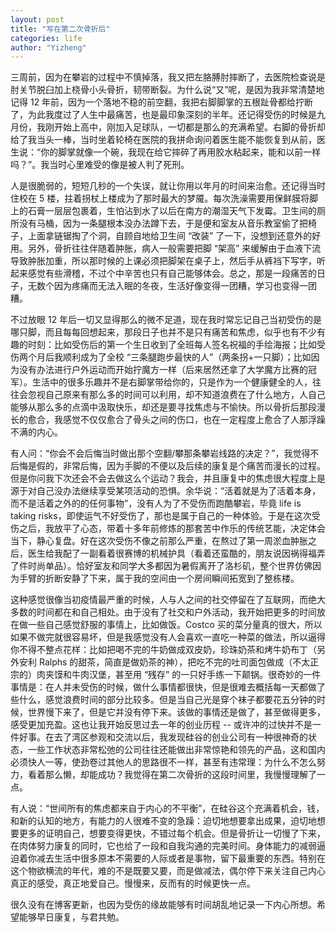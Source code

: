 ```yaml
---
layout: post
title: "写在第二次骨折后"
categories: life
author: "Yizheng"
---
```



三周前，因为在攀岩的过程中不慎掉落，我又把左胳膊肘摔断了，去医院检查说是肘关节脱臼加上桡骨小头骨折，韧带断裂。为什么说“又”呢，是因为我非常清楚地记得 12 年前，因为一个落地不稳的前空翻，我把右脚脚掌的五根趾骨都给拧断了，为此我度过了人生中最痛苦，也是最印象深刻的半年。还记得受伤的时候是九月份，我刚开始上高中，刚加入足球队，一切都是那么的充满希望。右脚的骨折却给了我当头一棒，当时坐着轮椅在医院的我拼命询问着医生能不能恢复到从前，医生说：“你的脚掌就像一个碗，我现在给它摔碎了再用胶水粘起来，能和以前一样吗？”。我当时心里难受的像是被人判了死刑。

人是很脆弱的，短短几秒的一个失误，就让你用以年月的时间来治愈。还记得当时住校在 5 楼，拄着拐杖上楼成为了那时最大的梦魇。每次洗澡需要用保鲜膜将脚上的石膏一层层包裹着，生怕沾到水了以后在南方的潮湿天气下发霉。卫生间的厕所没有马桶，因为一条腿根本没办法蹲下去，于是便和室友从音乐教室偷了把椅子，上面拿链锯掏了个洞，自顾自地给卫生间 “改装” 了一下，没想到还意外的好用。另外，骨折往往伴随着肿胀，病人一般需要把脚 “架高” 来缓解由于血液下流导致肿胀加重，所以那时候的上课必须把脚架在桌子上，然后手从裤裆下写字，听起来感觉有些滑稽，不过个中辛苦也只有自己能够体会。总之，那是一段痛苦的日子，无数个因为疼痛而无法入眠的冬夜，生活好像变得一团糟，学习也变得一团糟。

不过放眼 12 年后一切又显得那么的微不足道，现在我时常忘记自己当初受伤的是哪只脚，而且每每回想起来，那段日子也并不是只有痛苦和焦虑，似乎也有不少有趣的时刻：比如受伤后的第一个生日收到了全班每人签名祝福的手绘海报；比如受伤两个月后我顺利成为了全校 “三条腿跑步最快的人”（两条拐+一只脚）；比如因为没有办法进行户外运动而开始拧魔方一样（后来居然还拿了大学魔方比赛的冠军）。生活中的很多乐趣并不是右脚掌带给你的，只是作为一个健康健全的人，往往会忽视自己原来有那么多的时间可以利用，却不知道浪费在了什么地方，人自己能够从那么多的点滴中汲取快乐，却还是要寻找焦虑与不愉快。所以骨折后那段漫长的愈合，我感觉不仅仅愈合了骨头之间的伤口，也在一定程度上愈合了人那浮躁不满的内心。

有人问：“你会不会后悔当时做出那个空翻/攀那条攀岩线路的决定？”，我觉得不后悔是假的，非常后悔，因为手脚的不便以及后续的康复是个痛苦而漫长的过程。但是你问我下次还会不会去做这么个运动？我会，并且康复中的焦虑很大程度上是源于对自己没办法继续享受某项活动的恐惧。余华说：“活着就是为了活着本身，而不是活着之外的的任何事物”，没有人为了不受伤而跑酷攀岩，毕竟 life is taking risks，即使运气不好受伤了，那也是属于自己的一种体验。于是在这次受伤之后，我放平了心态，带着十多年前修炼的那套苦中作乐的传统艺能，决定体会当下，静心复盘。好在这次受伤不像之前那么严重，在熬过了第一周淤血肿胀之后，医生给我配了一副看着很赛博的机械护具（看着还蛮酷的，朋友说因祸得福弄了件时尚单品）。恰好室友和同学大多都因为暑假离开了洛杉矶，整个世界仿佛因为手臂的折断安静了下来，属于我的空间由一个房间瞬间拓宽到了整栋楼。

这种感觉很像当初疫情最严重的时候，人与人之间的社交停留在了互联网，而绝大多数的时间都在和自己相处。由于没有了社交和户外活动，我开始把更多的时间放在做一些自己感觉舒服的事情上，比如做饭。Costco 买的菜分量真的很大，所以如果不做完就很容易坏，但是我感觉没有人会喜欢一直吃一种菜的做法，所以逼得你不得不整点花样：比如把喝不完的牛奶做成双皮奶，珍珠奶茶和烤牛奶布丁（另外安利 Ralphs 的甜茶，简直是做奶茶的神），把吃不完的吐司面包做成（不太正宗的）肉夹馍和牛肉汉堡，甚至用 “残存” 的一只好手练一下颠锅。很奇妙的一件事情是：在人并未受伤的时候，做什么事情都很快，但是很难去概括每一天都做了些什么，感觉浪费时间的部分比较多。但是当自己光是穿个袜子都要花五分钟的时候，世界慢下来了，但是它并没有停下来。该做的事情还是做了，甚至做得更多，感受更加充盈。这也让我开始反思过去一年的创业历程 -- 或许冲的过快并不是一件好事。在去了湾区参观和交流以后，我发现硅谷的创业公司有一种很神奇的状态，一些工作状态非常松弛的公司往往还能做出非常惊艳和领先的产品，这和国内必须快人一等，使劲卷过其他人的思路很不一样，甚至有违常理：为什么不怎么努力，看着那么懒，却能成功？我觉得在第二次骨折的这段时间里，我慢慢理解了一点。

有人说：“世间所有的焦虑都来自于内心的不平衡”，在硅谷这个充满着机会，钱，和新的认知的地方，有能力的人很难不变的急躁：迫切地想要拿出成果，迫切地想要更多的证明自己，想要变得更快，不错过每个机会。但是骨折让一切慢了下来，在肉体努力康复的同时，它也给了一段和自我沟通的完美时间。身体能力的减弱逼迫着你减去生活中很多原本不需要的人际或者是事物，留下最重要的东西。特别在这个物欲横流的年代，难的不是既要又要，而是做减法，偶尔停下来关注自己内心真正的感受，真正地爱自己。慢慢来，反而有的时候更快一点。

很久没有在博客更新，也因为受伤的缘故能够有时间胡乱地记录一下内心所想。希望能够早日康复，与君共勉。





